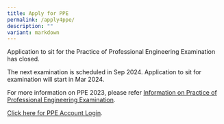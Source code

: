 ```yaml
---
title: Apply for PPE
permalink: /apply4ppe/
description: ""
variant: markdown
---
```

<!-- Application to sit for the Professional Engineering Examination (PPE) 2023 has opened and will close on 7 Mar 2023. 

The examination is tentatively scheduled in May 2023.  

For information on PPE 2023, please refer to&nbsp;[Information for Applicants – Practice of Professional Engineering Examination 2023](/files/Downloads/Info%20on%20Exams/PPE_2023.pdf).  

For information on the application process, please refer to the&nbsp;[Application Guide – PPE.](/files/Downloads/Info%20on%20Exams/Application_Guide_for_PPE_2023.pdf)
 
The following forms are required to be downloaded for submission as part of the application process.  

* [Summary of postgraduate professional experience](https://go.gov.sg/3nz5js){:target="_blank"}

* [Verification of academic record](https://go.gov.sg/hqxp98){:target="_blank"}(if there is new update to your qualification)  

* [Checklist to submit PPE application](/files/Downloads/Info%20on%20Exams/Checklist%20for%20PPE%20application.pdf) <br>

[Click here to apply for PPE](https://www.peb.gov.sg/login_can.aspx){:target="_blank"}.
!--> 

Application to sit for the Practice of Professional Engineering Examination has closed.

The next examination is scheduled in Sep 2024. Application to sit for examination will start in Mar 2024.

For more information on PPE 2023, please refer [Information on Practice of Professional Engineering Examination](/files/Downloads/Info%20on%20Exams/ppe_2023%20(new).pdf).

[Click here for PPE Account Login](https://www.peb.gov.sg/login_can.aspx).